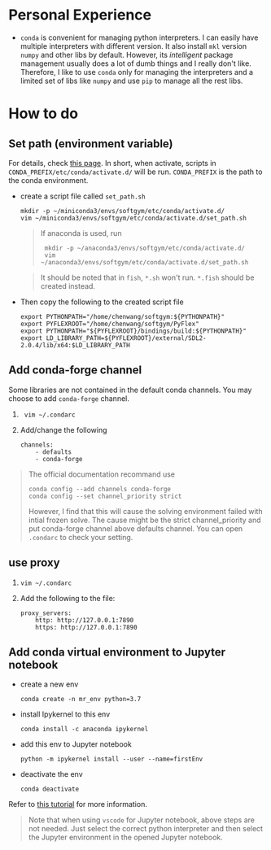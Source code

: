 # Personal Experience
- `conda` is convenient for managing python interpreters. I can easily have multiple interpreters with different version. It also install `mkl` version `numpy` and other libs by default. However, its *intelligent* package management usually does a lot of dumb things and I really don't like. Therefore, I like to use `conda` only for managing the interpreters and a limited set of libs like `numpy` and use `pip` to manage all the rest libs.


# How to do
## Set path (environment variable)
For details, check [this page](https://docs.conda.io/projects/conda/en/latest/dev-guide/deep-dives/activation.html). In short, when activate, scripts in `CONDA_PREFIX/etc/conda/activate.d/` will be run. `CONDA_PREFIX` is the path to the conda environment.

- create a script file called `set_path.sh`
    ```
    mkdir -p ~/miniconda3/envs/softgym/etc/conda/activate.d/
    vim ~/miniconda3/envs/softgym/etc/conda/activate.d/set_path.sh
    ```
    > If anaconda is used, run 
    > ```
    >  mkdir -p ~/anaconda3/envs/softgym/etc/conda/activate.d/
    >  vim ~/anaconda3/envs/softgym/etc/conda/activate.d/set_path.sh
    > ```

    > It should be noted that in `fish`, `*.sh` won't run. `*.fish` should be created instead. 
- Then copy the following to the created script file
    ```
    export PYTHONPATH="/home/chenwang/softgym:${PYTHONPATH}"
    export PYFLEXROOT="/home/chenwang/softgym/PyFlex"
    export PYTHONPATH="${PYFLEXROOT}/bindings/build:${PYTHONPATH}"
    export LD_LIBRARY_PATH=${PYFLEXROOT}/external/SDL2-2.0.4/lib/x64:$LD_LIBRARY_PATH
    ```

## Add conda-forge channel
Some libraries are not contained in the default conda channels. You may choose to add `conda-forge` channel.
1. ```
    vim ~/.condarc
    ```
2. Add/change the following 
    ```
    channels:
        - defaults
        - conda-forge
    ```

> The official documentation recommand use
> ```
> conda config --add channels conda-forge
> conda config --set channel_priority strict
> ```
> However, I find that this will cause the solving environment failed with intial frozen solve. The cause might be the strict channel_priority and put conda-forge channel above defaults channel. You can open `.condarc` to check your setting.

## use proxy
1.  ```
    vim ~/.condarc
    ```
2. Add the following to the file:
    ```
    proxy_servers:
        http: http://127.0.0.1:7890
        https: http://127.0.0.1:7890
    ```

## Add conda virtual environment to Jupyter notebook

* create a new env
  ```
  conda create -n mr_env python=3.7    
  ```
* install Ipykernel to this env
  ```
  conda install -c anaconda ipykernel
  ```
* add this env to Jupyter notebook
  ```
  python -m ipykernel install --user --name=firstEnv
  ```
* deactivate the env
  ```
  conda deactivate
  ```
Refer to [this tutorial](https://janakiev.com/blog/jupyter-virtual-envs/) for more information.
> Note that when using `vscode` for Jupyter notebook, above steps are not needed. Just select the correct python interpreter and then select the Jupyter environment in the opened Jupyter notebook.